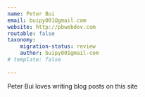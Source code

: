 ```yaml
---
name: Peter Bui
email: buipy001@gmail.com
website: http://pbwebdev.com
routable: false
taxonomy:
    migration-status: review
    author: buipy001gmail-com
# template: false
    
---
```


Peter Bui loves writing blog posts on this site